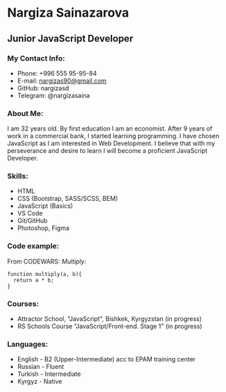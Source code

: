 # Nargiza Sainazarova

## Junior JavaScript Developer

### My Contact Info:

* Phone: +996 555 95-95-84
* E-mail: nargizas90@gmail.com
* GitHub: nargizasd
* Telegram: @nargizasaina

### About Me:

I am 32 years old. By first education I am an economist. After 9 years of work in a commercial bank, I started learning programming. 
I have chosen JavaScript as I am interested in Web Development. 
I believe that with my perseverance and desire to learn I will become a proficient JavaScript Developer.

### Skills:
* HTML
* CSS (Bootstrap, SASS/SCSS, BEM)
* JavaScript (Basics)
* VS Code
* Git/GitHub
* Photoshop, Figma

### Code example:
From CODEWARS: *Multiply:*
```
function multiply(a, b){
  return a * b;
}
```

### Courses:
* Attractor School, "JavaScript", Bishkek, Kyrgyzstan (in progress)
* RS Schools Course "JavaScript/Front-end. Stage 1" (in progress)

### Languages:
* English - B2 (Upper-Intermediate) acc to EPAM training center
* Russian - Fluent
* Turkish - Intermediate
* Kyrgyz - Native